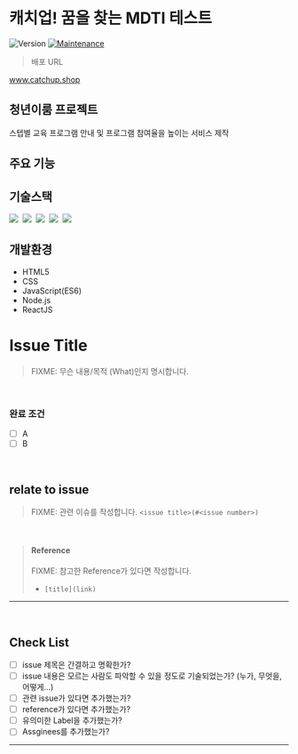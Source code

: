 <h1>캐치업! 꿈을 찾는 MDTI 테스트</h1>

<p>
  <img alt="Version" src="https://img.shields.io/badge/version-1.0.0-blue.svg?cacheSeconds=2592000" />
  <a href="https://github.com/kefranabg/readme-md-generator/graphs/commit-activity" target="_blank">
    <img alt="Maintenance" src="https://img.shields.io/badge/Maintained%3F-yes-green.svg" />
  </a>
</p>

> 배포 URL

www.catchup.shop

<h2>청년이룸 프로젝트</h2>

스텝별 교육 프로그램 안내 및 프로그램 참여율을 높이는 서비스 제작

</div>


<h2>주요 기능</h2>
  

</div>


## 기술스택

<p>
  <img src="https://img.shields.io/badge/html5-E34F26?style=for-the-badge&logo=html5&logoColor=white">&nbsp
  <img src="https://img.shields.io/badge/css-1572B6?style=for-the-badge&logo=css3&logoColor=white">&nbsp
  <img src="https://img.shields.io/badge/javascript-F7DF1E?style=for-the-badge&logo=javascript&logoColor=black">&nbsp
  <img src="https://img.shields.io/badge/react-61DAFB?style=for-the-badge&logo=react&logoColor=black">&nbsp
  <img src="https://img.shields.io/badge/node.js-339933?style=for-the-badge&logo=Node.js&logoColor=white">&nbsp

</p>

## 개발환경

  - HTML5
  - CSS
  - JavaScript(ES6)
  - Node.js
  - ReactJS

# Issue Title

> FIXME: 무슨 내용/목적 (What)인지 명시합니다.

<br>

### 완료 조건

- [ ] A
- [ ] B

<br> 

## relate to issue
> FIXME: 관련 이슈를 작성합니다.  `<issue title>(#<issue number>)`

<br>

> #### Reference
> FIXME: 참고한 Reference가 있다면 작성합니다.
> * `[title](link)`

---

<br>

## Check List
- [ ] issue 제목은 간결하고 명확한가? 
- [ ] issue 내용은 모르는 사람도 파악할 수 있을 정도로 기술되었는가? (누가, 무엇을, 어떻게...)
- [ ] 관련 issue가 있다면 추가했는가?
- [ ] reference가 있다면 추가했는가?
- [ ] 유의미한 Label을 추가했는가?
- [ ] Assginees를 추가했는가?

---

<br>
